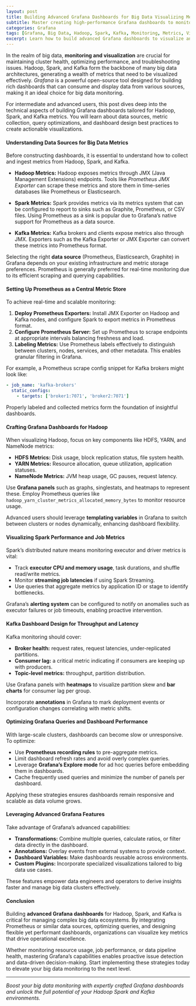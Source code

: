 ```yaml
---
layout: post
title: Building Advanced Grafana Dashboards for Big Data Visualizing Metrics from Hadoop Spark and Kafka  
subtitle: Master creating high-performance Grafana dashboards to monitor Hadoop Spark and Kafka metrics for effective big data management  
categories: Grafana  
tags: [Grafana, Big Data, Hadoop, Spark, Kafka, Monitoring, Metrics, Visualization, Data Engineering]  
excerpt: Learn how to build advanced Grafana dashboards to visualize and monitor critical metrics from Hadoop Spark and Kafka enabling optimized big data workflows and real-time insights.  
---
```

In the realm of big data, **monitoring and visualization** are crucial for maintaining cluster health, optimizing performance, and troubleshooting issues. Hadoop, Spark, and Kafka form the backbone of many big data architectures, generating a wealth of metrics that need to be visualized effectively. *Grafana* is a powerful open-source tool designed for building rich dashboards that can consume and display data from various sources, making it an ideal choice for big data monitoring.

For intermediate and advanced users, this post dives deep into the technical aspects of building Grafana dashboards tailored for Hadoop, Spark, and Kafka metrics. You will learn about data sources, metric collection, query optimizations, and dashboard design best practices to create actionable visualizations.

#### Understanding Data Sources for Big Data Metrics

Before constructing dashboards, it is essential to understand how to collect and ingest metrics from Hadoop, Spark, and Kafka.

- **Hadoop Metrics:** Hadoop exposes metrics through JMX (Java Management Extensions) endpoints. Tools like *Prometheus JMX Exporter* can scrape these metrics and store them in time-series databases like Prometheus or Elasticsearch.
  
- **Spark Metrics:** Spark provides metrics via its metrics system that can be configured to report to sinks such as Graphite, Prometheus, or CSV files. Using Prometheus as a sink is popular due to Grafana’s native support for Prometheus as a data source.

- **Kafka Metrics:** Kafka brokers and clients expose metrics also through JMX. Exporters such as the Kafka Exporter or JMX Exporter can convert these metrics into Prometheus format.

Selecting the right **data source** (Prometheus, Elasticsearch, Graphite) in Grafana depends on your existing infrastructure and metric storage preferences. Prometheus is generally preferred for real-time monitoring due to its efficient scraping and querying capabilities.

#### Setting Up Prometheus as a Central Metric Store

To achieve real-time and scalable monitoring:

1. **Deploy Prometheus Exporters:** Install JMX Exporter on Hadoop and Kafka nodes, and configure Spark to export metrics in Prometheus format.
2. **Configure Prometheus Server:** Set up Prometheus to scrape endpoints at appropriate intervals balancing freshness and load.
3. **Labeling Metrics:** Use Prometheus labels effectively to distinguish between clusters, nodes, services, and other metadata. This enables granular filtering in Grafana.

For example, a Prometheus scrape config snippet for Kafka brokers might look like:

```yaml
- job_name: 'kafka-brokers'
  static_configs:
    - targets: ['broker1:7071', 'broker2:7071']
```

Properly labeled and collected metrics form the foundation of insightful dashboards.

#### Crafting Grafana Dashboards for Hadoop

When visualizing Hadoop, focus on key components like HDFS, YARN, and NameNode metrics:

- **HDFS Metrics:** Disk usage, block replication status, file system health.
- **YARN Metrics:** Resource allocation, queue utilization, application statuses.
- **NameNode Metrics:** JVM heap usage, GC pauses, request latency.

Use **Grafana panels** such as graphs, singlestats, and heatmaps to represent these. Employ Prometheus queries like `hadoop_yarn_cluster_metrics_allocated_memory_bytes` to monitor resource usage.

Advanced users should leverage **templating variables** in Grafana to switch between clusters or nodes dynamically, enhancing dashboard flexibility.

#### Visualizing Spark Performance and Job Metrics

Spark’s distributed nature means monitoring executor and driver metrics is vital:

- Track **executor CPU and memory usage**, task durations, and shuffle read/write metrics.
- Monitor **streaming job latencies** if using Spark Streaming.
- Use queries that aggregate metrics by application ID or stage to identify bottlenecks.

Grafana’s **alerting system** can be configured to notify on anomalies such as executor failures or job timeouts, enabling proactive intervention.

#### Kafka Dashboard Design for Throughput and Latency

Kafka monitoring should cover:

- **Broker health:** request rates, request latencies, under-replicated partitions.
- **Consumer lag:** a critical metric indicating if consumers are keeping up with producers.
- **Topic-level metrics:** throughput, partition distribution.

Use Grafana panels with **heatmaps** to visualize partition skew and **bar charts** for consumer lag per group.

Incorporate **annotations** in Grafana to mark deployment events or configuration changes correlating with metric shifts.

#### Optimizing Grafana Queries and Dashboard Performance

With large-scale clusters, dashboards can become slow or unresponsive. To optimize:

- Use **Prometheus recording rules** to pre-aggregate metrics.
- Limit dashboard refresh rates and avoid overly complex queries.
- Leverage **Grafana’s Explore mode** for ad hoc queries before embedding them in dashboards.
- Cache frequently used queries and minimize the number of panels per dashboard.

Applying these strategies ensures dashboards remain responsive and scalable as data volume grows.

#### Leveraging Advanced Grafana Features

Take advantage of Grafana’s advanced capabilities:

- **Transformations:** Combine multiple queries, calculate ratios, or filter data directly in the dashboard.
- **Annotations:** Overlay events from external systems to provide context.
- **Dashboard Variables:** Make dashboards reusable across environments.
- **Custom Plugins:** Incorporate specialized visualizations tailored to big data use cases.

These features empower data engineers and operators to derive insights faster and manage big data clusters effectively.

#### Conclusion

Building **advanced Grafana dashboards** for Hadoop, Spark, and Kafka is critical for managing complex big data ecosystems. By integrating Prometheus or similar data sources, optimizing queries, and designing flexible yet performant dashboards, organizations can visualize key metrics that drive operational excellence.

Whether monitoring resource usage, job performance, or data pipeline health, mastering Grafana’s capabilities enables proactive issue detection and data-driven decision-making. Start implementing these strategies today to elevate your big data monitoring to the next level.

---

*Boost your big data monitoring with expertly crafted Grafana dashboards and unlock the full potential of your Hadoop Spark and Kafka environments.*

